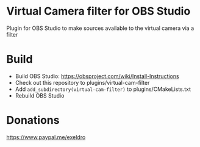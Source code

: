 # Virtual Camera filter for OBS Studio

Plugin for OBS Studio to make sources available to the virtual camera via a filter

# Build
- Build OBS Studio: https://obsproject.com/wiki/Install-Instructions
- Check out this repository to plugins/virtual-cam-filter
- Add `add_subdirectory(virtual-cam-filter)` to plugins/CMakeLists.txt
- Rebuild OBS Studio

# Donations
https://www.paypal.me/exeldro
